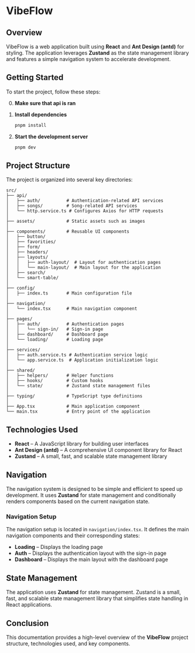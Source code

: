 # VibeFlow

## Overview
VibeFlow is a web application built using **React** and **Ant Design (antd)** for styling. The application leverages **Zustand** as the state management library and features a simple navigation system to accelerate development.

## Getting Started
To start the project, follow these steps:

0. **Make sure that api is ran**

1. **Install dependencies**  
   ```sh
   pnpm install
   ```
2. **Start the development server**  
   ```sh
   pnpm dev
   ```

## Project Structure
The project is organized into several key directories:

```
src/  
├── api/  
│   ├── auth/          # Authentication-related API services  
│   ├── songs/         # Song-related API services  
│   └── http.service.ts # Configures Axios for HTTP requests  
│  
├── assets/            # Static assets such as images  
│  
├── components/        # Reusable UI components  
│   ├── button/  
│   ├── favorities/  
│   ├── form/  
│   ├── headers/  
│   ├── layouts/  
│   │   ├── auth-layout/  # Layout for authentication pages  
│   │   └── main-layout/  # Main layout for the application  
│   ├── search/  
│   └── smart-table/  
│  
├── config/  
│   ├── index.ts       # Main configuration file  
│  
├── navigation/  
│   └── index.tsx      # Main navigation component  
│  
├── pages/  
│   ├── auth/          # Authentication pages  
│   │   └── sign-in/   # Sign-in page  
│   ├── dashboard/     # Dashboard page  
│   └── loading/       # Loading page  
│  
├── services/  
│   ├── auth.service.ts # Authentication service logic  
│   └── app.service.ts  # Application initialization logic  
│  
├── shared/  
│   ├── helpers/       # Helper functions  
│   ├── hooks/         # Custom hooks  
│   └── state/         # Zustand state management files  
│  
├── typing/            # TypeScript type definitions  
│  
├── App.tsx            # Main application component  
└── main.tsx           # Entry point of the application  
```

## Technologies Used
- **React** – A JavaScript library for building user interfaces  
- **Ant Design (antd)** – A comprehensive UI component library for React  
- **Zustand** – A small, fast, and scalable state management library  

## Navigation
The navigation system is designed to be simple and efficient to speed up development. It uses **Zustand** for state management and conditionally renders components based on the current navigation state.

### Navigation Setup
The navigation setup is located in `navigation/index.tsx`. It defines the main navigation components and their corresponding states:

- **Loading** – Displays the loading page  
- **Auth** – Displays the authentication layout with the sign-in page  
- **Dashboard** – Displays the main layout with the dashboard page  

## State Management
The application uses **Zustand** for state management. Zustand is a small, fast, and scalable state management library that simplifies state handling in React applications.


## Conclusion
This documentation provides a high-level overview of the **VibeFlow** project structure, technologies used, and key components.  
